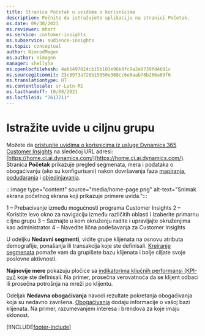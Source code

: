 ```yaml
---
title: Stranica Početak u uvidima o korisnicima
description: Počnite da istražujete aplikaciju na stranici Početak.
ms.date: 09/30/2021
ms.reviewer: mhart
ms.service: customer-insights
ms.subservice: audience-insights
ms.topic: conceptual
author: NimrodMagen
ms.author: nimagen
manager: shellyha
ms.openlocfilehash: 4ab5497024cb15b103e96b0fc9a2e0739fd4691c
ms.sourcegitcommit: 23c8973a726b15050e368cc6e0aab78b266a89f6
ms.translationtype: HT
ms.contentlocale: sr-Latn-RS
ms.lasthandoff: 10/08/2021
ms.locfileid: "7617711"
---
```

# <a name="explore-audience-insights"></a>Istražite uvide u ciljnu grupu

Možete da [pristupite uvidima o korisnicima iz usluge Dynamics 365 Customer Insights](https://home.ci.ai.dynamics.com/) na sledećoj URL adresi: [https://home.ci.ai.dynamics.com/](https://home.ci.ai.dynamics.com/).
Stranica **Početak** prikazuje pregled segmenata, mera i podataka o obogaćivanju (ako su konfigurisani) nakon dovršavanja faza [mapiranja](map-entities.md), [podudaranja](match-entities.md) i [objedinjavanja](merge-entities.md).

:::image type="content" source="media/home-page.png" alt-text="Snimak ekrana početnog ekrana koji prikazuje primere uvida.":::

1 – Prebacivanje između mogućnosti programa Customer Insights 2 – Koristite levo okno za navigaciju između različitih oblasti i izaberite primarnu ciljnu grupu 3 – Saznajte u kom okruženju radite i upravljajte okruženjima kao administrator 4 – Navedite lična podešavanja za Customer Insights

U odeljku **Nedavni segmenti**, vidite grupe klijenata na osnovu atributa demografije, ponašanja ili transakcija koje ste definisali. [Kreiranje segmenata](segments.md) pomaže vam da grupišete bazu klijenata i bolje ciljate svoje poslovne aktivnosti.

**Najnovije mere** pokazuju pločice sa [indikatorima ključnih performansi (KPI-ovi)](measures.md) koje ste definisali. Na primer, prosečna verovatnoća da se klijent odbaci ili prosečna potrošnja na mreži po klijentu.

Odeljak **Nedavna obogaćivanja** navodi rezultate pokretanja obogaćivanja koja su nedavno završena. [Obogaćivanja](enrichment-hub.md) dodaju informacije o vašoj bazi klijenata. Na primer, razumevanjem interesa i brendova za koje imaju sklonost.

[!INCLUDE[footer-include](../includes/footer-banner.md)]